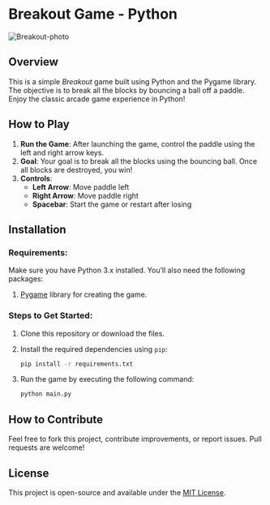 # Breakout Game - Python

![Breakout-photo](https://www.coolmathgames.com/sites/default/files/Breakout_OG-logo.jpg)

## Overview
This is a simple *Breakout* game built using Python and the Pygame library. The objective is to break all the blocks by bouncing a ball off a paddle. Enjoy the classic arcade game experience in Python!

## How to Play
1. **Run the Game**: After launching the game, control the paddle using the left and right arrow keys.
2. **Goal**: Your goal is to break all the blocks using the bouncing ball. Once all blocks are destroyed, you win!
3. **Controls**:
   - **Left Arrow**: Move paddle left
   - **Right Arrow**: Move paddle right
   - **Spacebar**: Start the game or restart after losing

## Installation

### Requirements:
Make sure you have Python 3.x installed. You’ll also need the following packages:

1. [Pygame](https://www.pygame.org/) library for creating the game.

### Steps to Get Started:
1. Clone this repository or download the files.
2. Install the required dependencies using `pip`:
    ```bash
    pip install -r requirements.txt
    ```

3. Run the game by executing the following command:
    ```bash
    python main.py
    ```

## How to Contribute
Feel free to fork this project, contribute improvements, or report issues. Pull requests are welcome!

## License
This project is open-source and available under the [MIT License](LICENSE).
